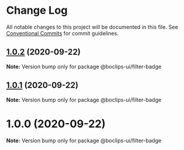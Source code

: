 # Change Log

All notable changes to this project will be documented in this file.
See [Conventional Commits](https://conventionalcommits.org) for commit guidelines.

## [1.0.2](https://github.com/boclips/boclips-ui/compare/@boclips-ui/filter-badge@1.0.1...@boclips-ui/filter-badge@1.0.2) (2020-09-22)

**Note:** Version bump only for package @boclips-ui/filter-badge





## [1.0.1](https://github.com/boclips/boclips-ui/compare/@boclips-ui/filter-badge@1.0.0...@boclips-ui/filter-badge@1.0.1) (2020-09-22)

**Note:** Version bump only for package @boclips-ui/filter-badge





# 1.0.0 (2020-09-22)

**Note:** Version bump only for package @boclips-ui/filter-badge
